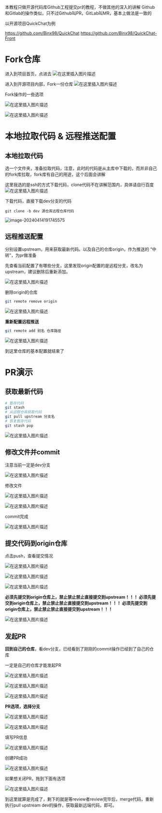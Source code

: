 本教程只做开源代码库Github工程提交pr的教程，不做其他的深入的讲解
Github和Gitlab的操作类似，只不过Github叫PR，GitLab叫MR，基本上做法是一致的

以开源项目QuickChat为例

https://github.com/Binx98/QuickChat
https://github.com/Binx98/QuickChat-Front

# Fork仓库
进入到项目首页，点进去
![在这里插入图片描述](./images/52da01c64038499a9c617e1e31162236.png)

进入到开源项目内部，Fork一份仓库
![在这里插入图片描述](./images/e31a2f1e468b41bc987d55ddb30c0415.png)

Fork操作的一些选项

![在这里插入图片描述](./images/04ae31df9b954bd5877454c719b738ec.png)

![在这里插入图片描述](./images/93e53e3ae2bd4490a7e0455240d63aa5.png)



# 本地拉取代码 & 远程推送配置
## 本地拉取代码
选一个文件夹，准备拉取代码，注意，此时的代码是从主库中下载的，而并非自己的fork库拉取，fork库有自己的用途，这个后面会讲解

这里我选的是ssh的方式下载代码，clone代码不在讲解范围内，具体请自行百度
![在这里插入图片描述](./images/59215af56edc4aa89a8dda8a57decc23.png)



下载代码，直接下载dev分支的代码

```
git clone -b dev 源仓库远程仓库代码
```

![image-20240414191745575](C:\Users\Barry.chen\AppData\Roaming\Typora\typora-user-images\image-20240414191745575.png)

## 远程推送配置

分别设置upstream，用来获取最新代码。以及自己的仓库origin，作为推送的 “中转”，为pr做准备

先查看当前配置了有哪些分支，这里发现origin配置的是远程分支，改名为upstream，建议删除后重新添加。

![在这里插入图片描述](./images/b27f255816854074b8afdaa1c9ebbcad.png)

删除origin的仓库

```bash
git remote remove origin
```

![在这里插入图片描述](./images/277021c85e544bc190b560cd823a7b29.png)



**重新配置远程推送**

```bash
git remote add 别名 仓库路径
```


![在这里插入图片描述](./images/6cc48c2e8fda450cb78914506b18d575.png)

到这里仓库的基本配置就结束了

# PR演示
## 获取最新代码

```bash
# 暂存代码
git stash
# 从远程仓库获取代码
git pull upstream 分支名
# 恢复暂存代码
git stash pop
```

![在这里插入图片描述](./images/b0b1977cfab24fdcb2724a5b720c2b08.png)



## 修改文件并commit

注意当前一定是dev分支

![在这里插入图片描述](./images/37a1e2f11dc642559c031b6168f9f286.png)

修改文件

![在这里插入图片描述](./images/1549a7a682614972883c48990c4c0dab.png)



![在这里插入图片描述](./images/278a9aff1cff417b87dfe3f014245066.png)

commit完成

![在这里插入图片描述](./images/52c07e2a2244435ea28cb91918da03b8.png)



## 提交代码到origin仓库

点击push，查看提交情况

![在这里插入图片描述](./images/cae11a506c2a4c018e5b7ba3538a4f12.png)



![在这里插入图片描述](./images/f0559af942e64c5f8f4b4815f50da882.png)



![在这里插入图片描述](./images/cfa7e96cb48c4ddf9b9a49119bf84057.png)

**必须先提交到origin仓库上，禁止禁止禁止直接提交到upstream！！！
必须先提交到origin仓库上，禁止禁止禁止直接提交到upstream！！！
必须先提交到origin仓库上，禁止禁止禁止直接提交到upstream！！！**

![在这里插入图片描述](./images/a5b808af78454c8c90fd036c2946eca9.png)



## 发起PR

**回到自己的仓库**，看dev分支，已经看到了刚刚的commit操作已经到了自己的仓库

一定是自己的仓库才能发起PR

![在这里插入图片描述](./images/9f8fec04d4d44b17a643416a2b2e0319.png)



![在这里插入图片描述](./images/14a33ba7ba3a405c8b87cba53e121911.png)

![在这里插入图片描述](./images/351392fb5b384e89b4d8dff057b65e07.png)



**PR选项，选择分支**



![在这里插入图片描述](./images/5c06d38bdbb3487cb4e2def9cd0fe869.png)

![在这里插入图片描述](./images/4f81a25ecca74e9fabbd7172e971a73b.png)

填写PR信息

![在这里插入图片描述](./images/912a885fc1a3459d8dcd67c328c5d87c.png)



创建PR成功

![在这里插入图片描述](./images/32383e2ca264426ca4e8e394c973d10d.png)



如果想关闭PR，拖到下面有选项



![在这里插入图片描述](./images/c0e3367d12d84f7e99ef89a769d7952f.png)



到这里就算是完成了，剩下的就是等review者review完毕后，merge代码，重新执行pull upstream dev的操作，获取最新远端代码，即可。

